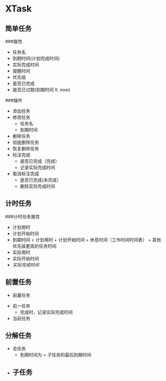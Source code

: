 XTask
================================================================================

简单任务
--------------------------------------------------------------------------------

###属性

* 任务名
* 到期时间(计划完成时间)
* 实际完成时间
* 提醒时间
* 优先级
* 是否已完成
* 是否已过期(到期时间 lt. now)

###操作

* 添加任务
* 修改任务
  - 任务名
  - 到期时间
* 删除任务
* 彻底删除任务
* 恢复删除任务
* 标注完成
  - 是否已完成（完成）
  - 记录实际完成时间
* 取消标注完成  
  - 是否已完成(未完成）
  - 删除实际完成时间

计时任务
--------------------------------------------------------------------------------

###计时任务属性

* 计划用时
* 计划开始时间
* 到期时间 = 计划用时 + 计划开始时间 + 休息时间（工作时间时间表） + 其他优先级更高的任务时间
* 实际用时
* 实际开始时间
* *实际完成时间*

前置任务
--------------------------------------------------------------------------------
* 前置任务
+ 前一任务
  - 完成时，记录实际完成时间
+ 当前任务

分解任务
--------------------------------------------------------------------------------
+ 总任务
  - 到期时间为 = 子任务的最后到期时间
+ 子任务
  - 
